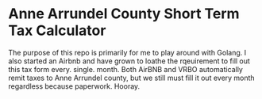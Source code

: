 # Anne Arrundel County Short Term Tax Calculator

The purpose of this repo is primarily for me to play around with Golang. I also started an Airbnb and have grown to loathe the rqeuirement to fill out this tax form every. single. month. Both AirBNB and VRBO automatically remit taxes to Anne Arrundel county, but we still must fill it out every month regardless because paperwork. Hooray.

